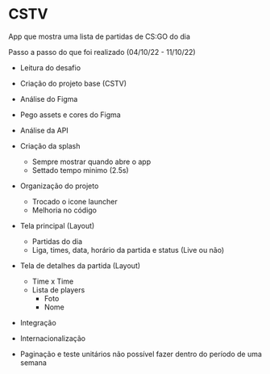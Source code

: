 # CSTV

App que mostra uma lista de partidas de CS:GO do dia


Passo a passo do que foi realizado (04/10/22 - 11/10/22)

- Leitura do desafio
- Criação do projeto base (CSTV)
- Análise do Figma
- Pego assets e cores do Figma
- Análise da API
- Criação da splash
	- Sempre mostrar quando abre o app
	- Settado tempo minimo (2.5s)
- Organização do projeto
	- Trocado o icone launcher
	- Melhoria no código
- Tela principal (Layout)
	- Partidas do dia
	- Liga, times, data, horário da partida e status (Live ou não)
- Tela de detalhes da partida (Layout)
	- Time x Time
	- Lista de players
		- Foto
		- Nome
- Integração
- Internacionalização

- Paginação e teste unitários não possível fazer dentro do período de uma semana
